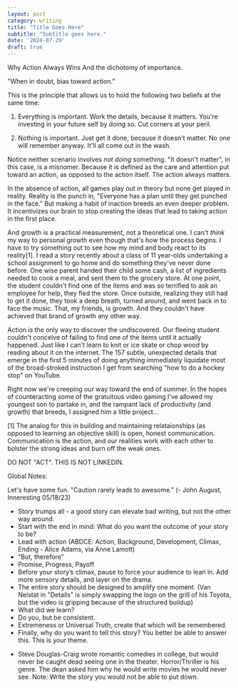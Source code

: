 ```yaml
---
layout: post
category: writing
title: "Title Goes Here"
subtitle: "Subtitle goes here."
date: '2024-07-29'
draft: true
---
```


Why Action Always Wins
And the dichotomy of importance.

"When in doubt, bias toward action."

This is the principle that allows us to hold the following two beliefs at the same time: 

1. Everything is important. Work the details, because it matters. You're investing in your future self by doing so. Cut corners at your peril.

2. Nothing is important. Just get it done, because it doesn't matter. No one will remember anyway. It'll all come out in the wash.

Notice neither scenario involves _not doing_ something. "It doesn't matter", in this case, is a misnomer. Because _it_ is defined as the care and attention put toward an action, as opposed to the action itself. The action always matters.

In the absence of action, all games play out in theory but none get played in reality. Reality is the punch in, "Everyone has a plan until they get punched in the face." But making a habit of inaction breeds an even deeper problem. It incentivizes our brain to stop creating the ideas that lead to taking action in the first place.

And growth is a practical measurement, not a theoretical one. I can't _think_ my way to personal growth even though that's how the process begins. I have to try something out to see how my mind and body react to its reality[1]. I read a story recently about a class of 11 year-olds undertaking a school assignment to go home and do something they've never done before. One wise parent handed their child some cash, a list of ingredients needed to cook a meal, and sent them to the grocery store. At one point, the student couldn't find one of the items and was so terrified to ask an employee for help, they fled the store. Once outside, realizing they still had to get it done, they took a deep breath, turned around, and went back in to face the music. That, my friends, is growth. And they couldn't have achieved that brand of growth any other way.

Action is the only way to discover the undiscovered. Our fleeing student couldn't conceive of failing to find one of the items until it actually happened. Just like I can't learn to knit or ice skate or chop wood by reading about it on the internet. The 157 subtle, unexpected details that emerge in the first 5 minutes of doing anything immediately liquidate most of the broad-stroked instruction I get from searching "how to do a hockey stop" on YouTube.

Right now we're creeping our way toward the end of summer. In the hopes of counteracting some of the gratuitous video gaming I've allowed my youngest son to partake in, and the rampant lack of productivity (and growth) that breeds, I assigned him a little project...

<!-- NOTES: Go with the project idea, or push it down and start a new thread after "hockey stop". -->

[1] The analog for this in building and maintaining relataionships (as opposed to learning an objective skill) is open, honest communication. Communication is the action, and our realities work with each other to bolster the strong ideas and burn off the weak ones.

DO NOT "ACT". THIS IS NOT LINKEDIN.

Global Notes:

Let's have some fun. "Caution rarely leads to awesome." (- John August, Inneresting 05/18/23)

- Story trumps all - a good story can elevate bad writing, but not the other way around.
- Start with the end in mind: What do you want the outcome of your story to be?
- Lead with action (ABDCE: Action, Background, Development, Climax, Ending - Alice Adams, via Anne Lamott)
- “But, therefore”
- Promise, Progress, Payoff
- Before your story’s climax, pause to force your audience to lean in. Add more sensory details, and layer on the drama.
- The entire story should be designed to amplify one moment. (Van Neistat in "Details" is simply swapping the logo on the grill of his Toyota, but the video is gripping because of the structured buildup)
- What did we learn?
- Do you, but be consistent.
- Extremeness or Universal Truth, create that which will be remembered.
- Finally, why do you want to tell this story? You better be able to answer this. This is your theme.

<!-- Candidate note -->
- Steve Douglas-Craig wrote romantic comedies in college, but would never be caught dead seeing one in the theater. Horror/Thriller is his genre. The dean asked him why he would write movies he would never see. Note: Write the story you would not be able to put down.